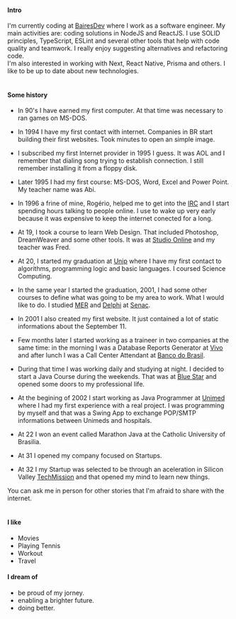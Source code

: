#### Intro
I'm currently coding at [BairesDev](https://www.bairesdev.com) where I work as a software engineer. My main activities are: coding solutions in NodeJS and ReactJS. I use SOLID principles, TypeScript, ESLint and several other tools that help with code quality and teamwork. I really enjoy suggesting alternatives and refactoring code.
<br>
I'm also interested in working with Next, React Native, Prisma and others. I like to be up to date about new technologies.
<br><br>
#### Some history

- In 90's I have earned my first computer. At that time was necessary to ran games on MS-DOS.

- In 1994 I have my first contact with internet. Companies in BR start building their first websites. Took minutes to open an simple image.

- I subscribed my first Internet provider in 1995 I guess. It was AOL and I remember that dialing song trying to establish connection. I still remember installing it from a floppy disk.

- Later 1995 I had my first course: MS-DOS, Word, Excel and Power Point. My teacher name was Abi.

- In 1996 a frine of mine, Rogério, helped me to get into the [IRC](https://pt.wikipedia.org/wiki/Internet_Relay_Chat) and I start spending hours talking to people online. I use to wake up very early because it was expensive to keep the internet conected for a long.

- At 19, I took a course to learn Web Design. That included Photoshop, DreamWeaver and some other tools. It was at [Studio Online](https://www.studioonline.com.br) and my teacher was Fred.

- At 20, I started my graduation at [Unip](http://unip.br) where I have my first contact to algorithms, programming logic and basic languages. I coursed Science Computing.

- In the same year I started the graduation, 2001, I had some other courses to define what was going to be my area to work. What I would like to do. I studied [MER](https://en.wikipedia.org/wiki/Entity–relationship_model) and [Delphi](https://en.wikipedia.org/wiki/Delphi_(software)) at [Senac](https://www.senac.br).

- In 2001 I also created my first website. It just contained a lot of static informations about the September 11.

- Few months later I started working as a traineer in two companies at the same time: in the morning I was a Database Reports Generator at [Vivo](https://pt.wikipedia.org/wiki/TCO) and after lunch I was a Call Center Attendant at [Banco do Brasil](https://www.bbts.com.br).

- During that time I was working daily and studying at night. I decided to start a Java Course during the weekends. That was at [Blue Star](http://bluestar.technology) and opened some doors to my professional life.

- At the begining of 2002 I start working as Java Programmer at [Unimed](https://www.unimed.coop.br) where I had my first experience with a real project. I was programming by myself and that was a Swing App to exchange POP/SMTP informations between Unimeds and hospitals.

- At 22 I won an event called Marathon Java at the Catholic University of Brasilia.

- At 31 I opened my company focused on Startups.

- At 32 I my Startup was selected to be through an aceleration in Silicon Valley [TechMission](https://revistapegn.globo.com/Startups/noticia/2013/08/conheca-startups-vencedoras-da-techmission-2013.html) and that opened my mind to learn new things.

You can ask me in person for other stories that I'm afraid to share with the internet.
<br><br>
#### I like
- Movies
- Playing Tennis
- Workout
- Travel

#### I dream of

- be proud of my jorney.
- enabling a brighter future.
- doing better.
